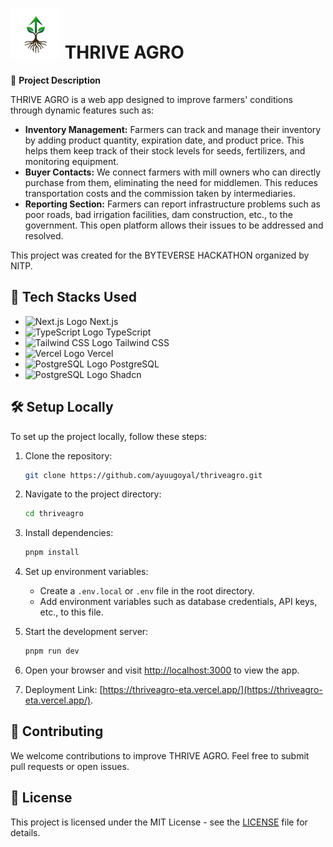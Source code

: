 # <img src="public/logo.png" alt="Thrive Agro Logo" width="80" height="80"> THRIVE AGRO

🌱 **Project Description**

THRIVE AGRO is a web app designed to improve farmers' conditions through dynamic features such as:

- **Inventory Management:** Farmers can track and manage their inventory by adding product quantity, expiration date, and product price. This helps them keep track of their stock levels for seeds, fertilizers, and monitoring equipment.
- **Buyer Contacts:** We connect farmers with mill owners who can directly purchase from them, eliminating the need for middlemen. This reduces transportation costs and the commission taken by intermediaries.
- **Reporting Section:** Farmers can report infrastructure problems such as poor roads, bad irrigation facilities, dam construction, etc., to the government. This open platform allows their issues to be addressed and resolved.

This project was created for the BYTEVERSE HACKATHON organized by NITP.

## 🚀 Tech Stacks Used

- <img src="https://nextjs.org/static/favicon/favicon.ico" alt="Next.js Logo" width="20" height="20"> Next.js
- <img src="https://www.typescriptlang.org/icons/icon-96x96.png" alt="TypeScript Logo" width="20" height="20"> TypeScript
- <img src="https://w7.pngwing.com/pngs/293/485/png-transparent-tailwind-css-hd-logo.png" alt="Tailwind CSS Logo" width="20" height="20"> Tailwind CSS
- <img src="https://vercel.com/favicon.ico" alt="Vercel Logo" width="20" height="20"> Vercel
- <img src="https://www.postgresql.org/favicon.ico" alt="PostgreSQL Logo" width="20" height="20"> PostgreSQL
- <img src="https://avatars.githubusercontent.com/u/139895814?s=200&v=4" alt="PostgreSQL Logo" width="20" height="20"> Shadcn

## 🛠️ Setup Locally

To set up the project locally, follow these steps:

1. Clone the repository:

   ```bash
   git clone https://github.com/ayuugoyal/thriveagro.git
   ```

2. Navigate to the project directory:

   ```bash
   cd thriveagro
   ```

3. Install dependencies:

   ```bash
   pnpm install
   ```

4. Set up environment variables:

   - Create a `.env.local` or `.env` file in the root directory.
   - Add environment variables such as database credentials, API keys, etc., to this file.

5. Start the development server:

   ```bash
   pnpm run dev
   ```

6. Open your browser and visit [http://localhost:3000](http://localhost:3000) to view the app.

7. Deployment Link: [https://thriveagro-eta.vercel.app/](https://thriveagro-eta.vercel.app/).

## 🤝 Contributing

We welcome contributions to improve THRIVE AGRO. Feel free to submit pull requests or open issues.

## 📝 License

This project is licensed under the MIT License - see the [LICENSE](LICENSE) file for details.
